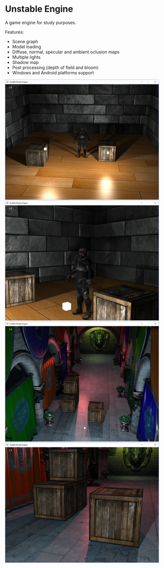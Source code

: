 # Unstable Engine
A game engine for study purposes.

Features:
- Scene graph
- Model loading
- Diffuse, normal, specular and ambient oclusion maps
- Multiple lights
- Shadow map
- Post processing (depth of field and bloom)
- Windows and Android platforms support

<img src="doc/images/room1.png" width="512">
<img src="doc/images/room2.png" width="512">
<img src="doc/images/sponza1.png" width="512">
<img src="doc/images/sponza2.png" width="512">
